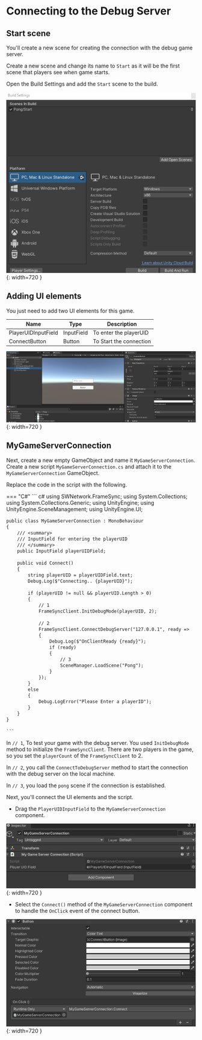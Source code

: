 # Connecting to the Debug Server

## Start scene
You'll create a new scene for creating the connection with the debug game server. 

Create a new scene and change its name to `Start` as it will be the first scene that players see when game starts.

Open the Build Settings and add the `Start` scene to the build.

![img](./../../assets/tutorial/StartSceneBuildSettings_Pong.png){: width=720 }

## Adding UI elements

You just need to add two UI elements for this game.

Name                    | Type       | Description
----------------------- | ---------- |----------------
PlayerUIDInputField     | InputField | To enter the playerUID
ConnectButton           | Button     | To Start the connection

![img](./../../assets/tutorial/StartUI_Pong.png){: width=720 }

## MyGameServerConnection

Next, create a new empty GameObject and name it `MyGameServerConnection`.
Create a new script `MyGameServerConnection.cs` and attach it to the `MyGameServerConnection` GameObject.

Replace the code in the script with the following.

=== "C#"
    ``` c#
    using SWNetwork.FrameSync;
    using System.Collections;
    using System.Collections.Generic;
    using UnityEngine;
    using UnityEngine.SceneManagement;
    using UnityEngine.UI;

    public class MyGameServerConnection : MonoBehaviour
    {
        /// <summary>
        /// InputField for entering the playerUID
        /// </summary>
        public InputField playerUIDField;
        
        public void Connect()
        {
            string playerUID = playerUIDField.text;
            Debug.Log($"Connecting.. {playerUID}");

            if (playerUID != null && playerUID.Length > 0)
            {
                // 1
                FrameSyncClient.InitDebugMode(playerUID, 2);

                // 2
                FrameSyncClient.ConnectDebugServer("127.0.0.1", ready =>
                {
                    Debug.Log($"OnClientReady {ready}");
                    if (ready)
                    {
                        // 3
                        SceneManager.LoadScene("Pong");
                    }
                });
            }
            else
            {
                Debug.LogError("Please Enter a playerID");
            }
        }
    }

    ```

In `// 1`, To test your game with the debug server. You used `InitDebugMode` method to initialize the `FrameSyncClient`. There are two players in the game, so you set the `playerCount` of the `FrameSyncClient` to 2.

In `// 2`, you call the `ConnectToDebugServer` method to start the connection with the debug server on the local machine.

In `// 3`, you load the `pong` scene if the connection is established.

Next, you'll connect the UI elements and the script.

- Drag the `PlayerUIDInputField` to the `MyGameServerConnection` component.

![img](./../../assets/tutorial/StartInputField_Pong.png){: width=720 }

- Select the `Connect()` method of the `MyGameServerConnection` component to handle the `OnClick` event of the connect button.

![img](./../../assets/tutorial/StartButton_Pong.png){: width=720 }